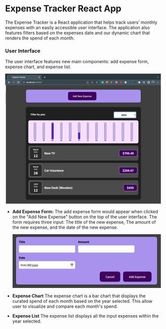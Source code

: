 # Expense Tracker React App

The Expense Tracker is a React application that helps track users' monthly expenses with an easily accessible user interface. The application also features filters based on the expenses date and our dynamic chart that renders the spend of each month.
### User Interface

The user interface features new main components: add expense form, expense chart, and expense list. 

<div style='text-align:center'>
  <img src='./public/images/ui_screenshot.png' />
</div>

- <strong>Add Expense Form:</strong>
  The add expense form would appear when clicked on the "Add New Expense" button on the top of the user interface. The form requires three input: The title of the new expense, The amount of the new expense, and the date of the new expense.

  <div style='text-align:center'>
    <img src='./public/images/add-expense-form_screenshot.png' />
  </div>
- <strong>Expense Chart</strong>
  The expense chart is a bar chart that displays the curated spend of each month based on the year selected. This allow user to visualize and compare each month's spend.

- <strong>Expense List</strong>
  The expense list displays all the input expenses within the year selected.



